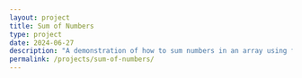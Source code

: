 ```yaml
---
layout: project
title: Sum of Numbers
type: project
date: 2024-06-27
description: "A demonstration of how to sum numbers in an array using four different programming approaches: for loop, while loop, recursion, and functional programming."
permalink: /projects/sum-of-numbers/
---
```

